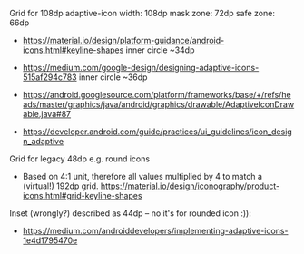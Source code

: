 Grid for 108dp adaptive-icon
 width: 108dp
 mask zone: 72dp
 safe zone: 66dp
 * https://material.io/design/platform-guidance/android-icons.html#keyline-shapes
   inner circle ~34dp
 * https://medium.com/google-design/designing-adaptive-icons-515af294c783
   inner circle ~36dp

 * https://android.googlesource.com/platform/frameworks/base/+/refs/heads/master/graphics/java/android/graphics/drawable/AdaptiveIconDrawable.java#87

 * https://developer.android.com/guide/practices/ui_guidelines/icon_design_adaptive


Grid for legacy 48dp e.g. round icons
 * Based on 4:1 unit, therefore all values multiplied by 4 to match a (virtual!) 192dp grid.
   https://material.io/design/iconography/product-icons.html#grid-keyline-shapes



Inset (wrongly?) described as 44dp – no it's for rounded icon :)):
 * https://medium.com/androiddevelopers/implementing-adaptive-icons-1e4d1795470e
